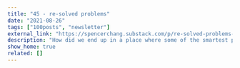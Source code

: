 ```yaml
---
title: "45 - re-solved problems"
date: "2021-08-26"
tags: ["100posts", "newsletter"]
external_link: "https://spencerchang.substack.com/p/re-solved-problems-mini-45100"
description: "How did we end up in a place where some of the smartest people in our society are stuck re-solving the same hard problems and re-implementing the same solutions we’ve seen before? "
show_home: true
related: []
---
```

